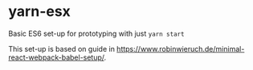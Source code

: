 # yarn-esx

Basic ES6 set-up for prototyping with just `yarn start`

This set-up is based on guide in
<https://www.robinwieruch.de/minimal-react-webpack-babel-setup/>.
